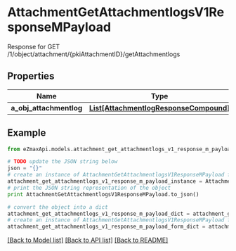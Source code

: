# AttachmentGetAttachmentlogsV1ResponseMPayload

Response for GET /1/object/attachment/{pkiAttachmentID}/getAttachmentlogs

## Properties

Name | Type | Description | Notes
------------ | ------------- | ------------- | -------------
**a_obj_attachmentlog** | [**List[AttachmentlogResponseCompound]**](AttachmentlogResponseCompound.md) |  | 

## Example

```python
from eZmaxApi.models.attachment_get_attachmentlogs_v1_response_m_payload import AttachmentGetAttachmentlogsV1ResponseMPayload

# TODO update the JSON string below
json = "{}"
# create an instance of AttachmentGetAttachmentlogsV1ResponseMPayload from a JSON string
attachment_get_attachmentlogs_v1_response_m_payload_instance = AttachmentGetAttachmentlogsV1ResponseMPayload.from_json(json)
# print the JSON string representation of the object
print AttachmentGetAttachmentlogsV1ResponseMPayload.to_json()

# convert the object into a dict
attachment_get_attachmentlogs_v1_response_m_payload_dict = attachment_get_attachmentlogs_v1_response_m_payload_instance.to_dict()
# create an instance of AttachmentGetAttachmentlogsV1ResponseMPayload from a dict
attachment_get_attachmentlogs_v1_response_m_payload_form_dict = attachment_get_attachmentlogs_v1_response_m_payload.from_dict(attachment_get_attachmentlogs_v1_response_m_payload_dict)
```
[[Back to Model list]](../README.md#documentation-for-models) [[Back to API list]](../README.md#documentation-for-api-endpoints) [[Back to README]](../README.md)


